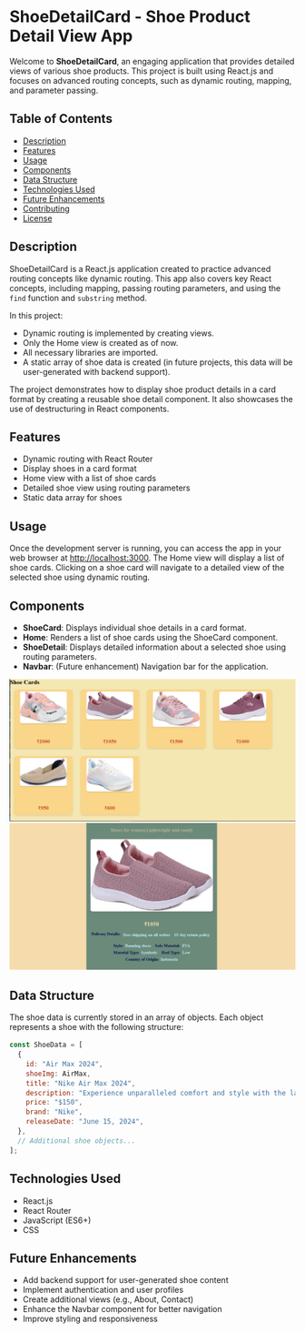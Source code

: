 # ShoeDetailCard - Shoe Product Detail View App

Welcome to **ShoeDetailCard**, an engaging application that provides detailed views of various shoe products. This project is built using React.js and focuses on advanced routing concepts, such as dynamic routing, mapping, and parameter passing.

## Table of Contents

- [Description](#description)
- [Features](#features)
- [Usage](#usage)
- [Components](#components)
- [Data Structure](#data-structure)
- [Technologies Used](#technologies-used)
- [Future Enhancements](#future-enhancements)
- [Contributing](#contributing)
- [License](#license)

## Description

ShoeDetailCard is a React.js application created to practice advanced routing concepts like dynamic routing. This app also covers key React concepts, including mapping, passing routing parameters, and using the `find` function and `substring` method.

In this project:
- Dynamic routing is implemented by creating views.
- Only the Home view is created as of now.
- All necessary libraries are imported.
- A static array of shoe data is created (in future projects, this data will be user-generated with backend support).

The project demonstrates how to display shoe product details in a card format by creating a reusable shoe detail component. It also showcases the use of destructuring in React components.

## Features

- Dynamic routing with React Router
- Display shoes in a card format
- Home view with a list of shoe cards
- Detailed shoe view using routing parameters
- Static data array for shoes

## Usage

Once the development server is running, you can access the app in your web browser at [http://localhost:3000](http://localhost:3000). The Home view will display a list of shoe cards. Clicking on a shoe card will navigate to a detailed view of the selected shoe using dynamic routing.

## Components

- **ShoeCard**: Displays individual shoe details in a card format.
- **Home**: Renders a list of shoe cards using the ShoeCard component.
- **ShoeDetail**: Displays detailed information about a selected shoe using routing parameters.
- **Navbar**: (Future enhancement) Navigation bar for the application.

![Home Page](./readme.png)
![Shoe Details](./readmeShoe.png)

## Data Structure

The shoe data is currently stored in an array of objects. Each object represents a shoe with the following structure:

```javascript
const ShoeData = [
  {
    id: "Air Max 2024",
    shoeImg: AirMax,
    title: "Nike Air Max 2024",
    description: "Experience unparalleled comfort and style with the latest Nike Air Max 2024...",
    price: "$150",
    brand: "Nike",
    releaseDate: "June 15, 2024",
  },
  // Additional shoe objects...
];
```

## Technologies Used
- React.js
- React Router
- JavaScript (ES6+)
- CSS

## Future Enhancements

- Add backend support for user-generated shoe content
- Implement authentication and user profiles
- Create additional views (e.g., About, Contact)
- Enhance the Navbar component for better navigation
- Improve styling and responsiveness